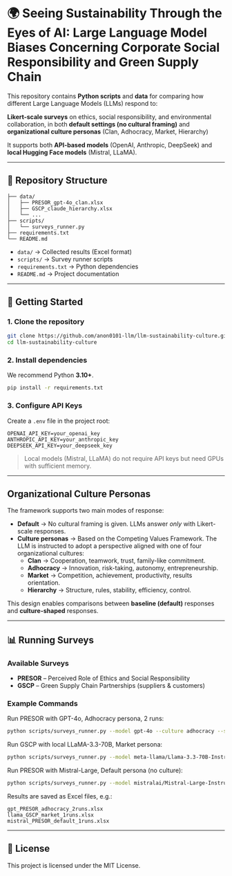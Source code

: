 # 🌍 Seeing Sustainability Through the Eyes of AI: Large Language Model Biases Concerning Corporate Social Responsibility and Green Supply Chain

This repository contains **Python scripts** and **data** for comparing how different Large Language Models (LLMs) respond to:  

**Likert-scale surveys** on ethics, social responsibility, and environmental collaboration, in both **default settings (no cultural framing)** and **organizational culture personas** (Clan, Adhocracy, Market, Hierarchy)  


It supports both **API-based models** (OpenAI, Anthropic, DeepSeek) and **local Hugging Face models** (Mistral, LLaMA).  

---

## 📂 Repository Structure
```
├── data/
│   ├── PRESOR_gpt-4o_clan.xlsx
│   ├── GSCP_claude_hierarchy.xlsx
│   └── ...
├── scripts/
│   └── surveys_runner.py
├── requirements.txt
└── README.md
```

- `data/` → Collected results (Excel format)  
- `scripts/` → Survey runner scripts  
- `requirements.txt` → Python dependencies  
- `README.md` → Project documentation  

---

## 🚀 Getting Started

### 1. Clone the repository
```bash
git clone https://github.com/anon0101-llm/llm-sustainability-culture.git
cd llm-sustainability-culture
```

### 2. Install dependencies
We recommend Python **3.10+**.  
```bash
pip install -r requirements.txt
```

### 3. Configure API Keys
Create a `.env` file in the project root:

```
OPENAI_API_KEY=your_openai_key
ANTHROPIC_API_KEY=your_anthropic_key
DEEPSEEK_API_KEY=your_deepseek_key
```

> Local models (Mistral, LLaMA) do not require API keys but need GPUs with sufficient memory.  

---

## Organizational Culture Personas

The framework supports two main modes of response:  

- **Default** → No cultural framing is given. LLMs answer *only* with Likert-scale responses.  
- **Culture personas** → Based on the Competing Values Framework. The LLM is instructed to adopt a perspective aligned with one of four organizational cultures:  
  - **Clan** → Cooperation, teamwork, trust, family-like commitment.  
  - **Adhocracy** → Innovation, risk-taking, autonomy, entrepreneurship.  
  - **Market** → Competition, achievement, productivity, results orientation.  
  - **Hierarchy** → Structure, rules, stability, efficiency, control.  

This design enables comparisons between **baseline (default)** responses and **culture-shaped** responses.  

---

## 📊 Running Surveys

### Available Surveys
- **PRESOR** – Perceived Role of Ethics and Social Responsibility  
- **GSCP** – Green Supply Chain Partnerships (suppliers & customers)  

### Example Commands
Run PRESOR with GPT-4o, Adhocracy persona, 2 runs:
```bash
python scripts/surveys_runner.py --model gpt-4o --culture adhocracy --survey PRESOR --runs 2
```

Run GSCP with local LLaMA-3.3-70B, Market persona:
```bash
python scripts/surveys_runner.py --model meta-llama/Llama-3.3-70B-Instruct --culture market --survey GSCP --runs 1
```

Run PRESOR with Mistral-Large, Default persona (no culture):
```bash
python scripts/surveys_runner.py --model mistralai/Mistral-Large-Instruct-2407 --culture default --survey PRESOR
```

Results are saved as Excel files, e.g.:
```
gpt_PRESOR_adhocracy_2runs.xlsx
llama_GSCP_market_1runs.xlsx
mistral_PRESOR_default_1runs.xlsx
```

---

## 📜 License
This project is licensed under the MIT License.  

